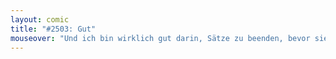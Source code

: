 ```yaml
---
layout: comic
title: "#2503: Gut"
mouseover: "Und ich bin wirklich gut darin, Sätze zu beenden, bevor sie."
---
```

